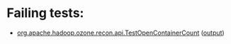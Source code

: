 # Failing tests: 

 * [org.apache.hadoop.ozone.recon.api.TestOpenContainerCount](hadoop-ozone/recon/org.apache.hadoop.ozone.recon.api.TestOpenContainerCount.txt) ([output](hadoop-ozone/recon/org.apache.hadoop.ozone.recon.api.TestOpenContainerCount-output.txt))
